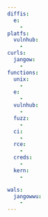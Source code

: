 ```yaml
---
diffis:
  e:
    -
platfs:
  vulnhub:
    -
curls:
  jangow:
    -
functions:
  unix:
    -
  e:
    -
  vulnhub:
    -
  fuzz:
    -
  ci:
    -
  rce:
    -
  creds:
    -
  kern:
    -

wals:
  jangowwu:
    -
---
```


